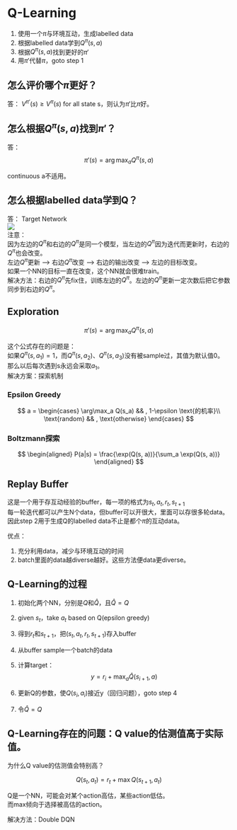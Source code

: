 # Q-Learning

1. 使用一个$\pi$与环境互动，生成labelled data  
2. 根据labelled data学到$Q^\pi(s, a)$  
3. 根据$Q^\pi(s, a)$找到更好的$\pi'$  
4. 用$\pi'$代替$\pi$，goto step 1  

## 怎么评价哪个$\pi$更好？  

答： $V^{\pi'}(s) \ge V^\pi(s)$ for all state s，则认为$\pi'$比$\pi$好。  

## 怎么根据$Q^\pi(s, a)$找到$\pi'$？  

答：  
$$
\pi'(s) = \arg\max_a Q^\pi(s, a)
$$

continuous a不适用。  

## 怎么根据labelled data学到Q？  

答： Target Network  
![](/assets/images/Chapter7/69.png)    
注意：  
因为左边的$Q^\pi$和右边的$Q^\pi$是同一个模型，当左边的$Q^\pi$因为迭代而更新时，右边的$Q^\pi$也会改变。  
左边$Q^\pi$更新 --> 右边$Q^\pi$改变 --> 右边的输出改变 --> 左边的目标改变。  
如果一个NN的目标一直在改变，这个NN就会很难train。  
解决方法：右边的$Q^\pi$先fix住，训练左边的$Q^\pi$。左边的$Q^\pi$更新一定次数后把它参数同步到右边的$Q^\pi$。  

## Exploration

$$
\pi'(s) = \arg\max_a Q^\pi(s, a)
$$

这个公式存在的问题是：  
如果$Q^\pi(s, a_1)=1$，而$Q^\pi(s, a_2)$、$Q^\pi(s, a_3)$没有被sample过，其值为默认值0。  
那么以后每次遇到s永远会采取$a_1$。  
解决方案：探索机制  

### Epsilon Greedy  

$$
a = 
\begin{cases}
\arg\max_a Q(s_a) && , 1-\epsilon \text{的机率}\\
\text{random} && , \text{otherwise}
\end{cases}
$$

### Boltzmann探索

$$
\begin{aligned}
P(a|s) = \frac{\exp(Q(s, a))}{\sum_a \exp(Q(s, a))}
\end{aligned}
$$

## Replay Buffer

这是一个用于存互动经验的buffer，每一项的格式为$s_t, a_t, r_t, s_{t+1}$  
每一轮迭代都可以产生N个data，但buffer可以开很大，里面可以存很多轮data。  
因此step 2用于生成Q的labelled data不止是都个$\pi$的互动data。  

优点：  
1. 充分利用data，减少与环境互动的时间  
2. batch里面的data越diverse越好。这些方法便data更diverse。  

## Q-Learning的过程

1. 初始化两个NN，分别是$Q$和$\hat Q$，且$\hat Q = Q$  
2. given $s_t$，take $a_t$ based on Q(epsilon greedy)  
3. 得到$r_t$和$s_{t+1}$，把$(s_t, a_t, r_t, s_{t+1})$存入buffer  
4. 从buffer sample一个batch的data  
5. 计算target：  
$$
y = r_i + \max_a \hat Q(s_{i+1}, a)
$$

6. 更新Q的参数，使$Q(s_i, a_i)$接近y（回归问题），goto step 4
7. 令$\hat Q = Q$

## Q-Learning存在的问题：Q value的估测值高于实际值。  

为什么Q value的估测值会特别高？  

$$
Q(s_t, a_t) = r_t + \max Q(s_{t+1}, a_t)
$$

Q是一个NN，可能会对某个action高估，某些action低估。  
而max倾向于选择被高估的action。  

解决方法：Double DQN

